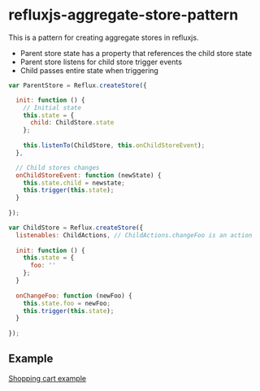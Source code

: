 # refluxjs-aggregate-store-pattern

This is a pattern for creating aggregate stores in refluxjs.

* Parent store state has a property that references the child store state
* Parent store listens for child store trigger events
* Child passes entire state when triggering

```javascript
var ParentStore = Reflux.createStore({

  init: function () {
    // Initial state
    this.state = {
      child: ChildStore.state
    };
    
    this.listenTo(ChildStore, this.onChildStoreEvent);
  },

  // Child stores changes
  onChildStoreEvent: function (newState) {
    this.state.child = newstate;
    this.trigger(this.state);
  }
  
});

var ChildStore = Reflux.createStore({
  listenables: ChildActions, // ChildActions.changeFoo is an action
  
  init: function () {
    this.state = {
      foo: ''
    };
  }
  
  onChangeFoo: function (newFoo) {
    this.state.foo = newFoo;
    this.trigger(this.state);
  }
  
});
```

## Example
[Shopping cart example](http://codepen.io/anon/pen/xwPEMe?editors=001#0)
